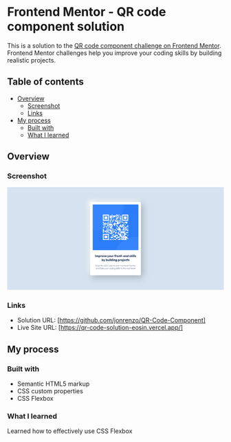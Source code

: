 # Frontend Mentor - QR code component solution

This is a solution to the [QR code component challenge on Frontend Mentor](https://www.frontendmentor.io/challenges/qr-code-component-iux_sIO_H). Frontend Mentor challenges help you improve your coding skills by building realistic projects. 

## Table of contents

- [Overview](#overview)
  - [Screenshot](#screenshot)
  - [Links](#links)
- [My process](#my-process)
  - [Built with](#built-with)
  - [What I learned](#what-i-learned)


## Overview

### Screenshot

![Page Screenshot](image.png)

### Links

- Solution URL: [https://github.com/jonrenzo/QR-Code-Component]
- Live Site URL: [https://qr-code-solution-eosin.vercel.app/]

## My process

### Built with

- Semantic HTML5 markup
- CSS custom properties
- CSS Flexbox


### What I learned

Learned how to effectively use CSS Flexbox


